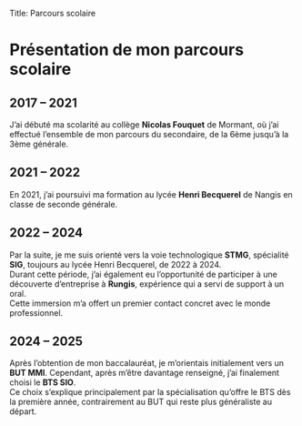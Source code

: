 Title: Parcours scolaire

# Présentation de mon parcours scolaire



## 2017 – 2021  
J’ai débuté ma scolarité au collège **Nicolas Fouquet** de Mormant, où j’ai effectué l’ensemble de mon parcours du secondaire, de la 6ème jusqu’à la 3ème générale.  

## 2021 – 2022  
En 2021, j’ai poursuivi ma formation au lycée **Henri Becquerel** de Nangis en classe de seconde générale.  

## 2022 – 2024  
Par la suite, je me suis orienté vers la voie technologique **STMG**, spécialité **SIG**, toujours au lycée Henri Becquerel, de 2022 à 2024.  
Durant cette période, j’ai également eu l’opportunité de participer à une découverte d’entreprise à **Rungis**, expérience qui a servi de support à un oral.  
Cette immersion m’a offert un premier contact concret avec le monde professionnel.  

## 2024 – 2025  
Après l’obtention de mon baccalauréat, je m’orientais initialement vers un **BUT MMI**. Cependant, après m’être davantage renseigné, j’ai finalement choisi le **BTS SIO**.  
Ce choix s’explique principalement par la spécialisation qu’offre le BTS dès la première année, contrairement au BUT qui reste plus généraliste au départ.  
